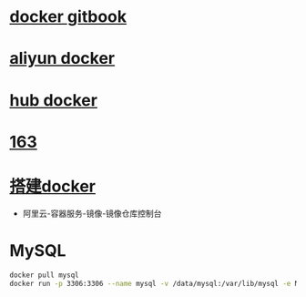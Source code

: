# [docker gitbook](https://www.gitbook.com/book/yeasy/docker_practice/details)
# [aliyun docker](https://dev.aliyun.com/search.html)
# [hub docker](https://hub.docker.com/explore/)
# [163](https://c.163.com/hub#/m/home/)
# [搭建docker](http://morning.work/page/2016-01/deploying-your-own-private-docker-registry.html)
- 阿里云-容器服务-镜像-镜像仓库控制台    

# MySQL
```sh
docker pull mysql
docker run -p 3306:3306 --name mysql -v /data/mysql:/var/lib/mysql -e MYSQL_ROOT_PASSWORD=19820108 -eMYSQL_DATABASE=testDB -e MYSQL_USER=testuser -e MYSQL_PASSWORD=12345678 --restart=always -d mysql
```






